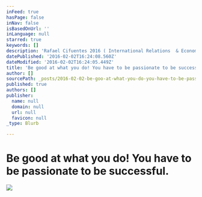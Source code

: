 ```yaml
---
inFeed: true
hasPage: false
inNav: false
isBasedOnUrl: ''
inLanguage: null
starred: true
keywords: []
description: 'Rafael Cifuentes 2016 ( International Relations  & Economics)'
datePublished: '2016-02-02T16:24:08.560Z'
dateModified: '2016-02-02T16:24:05.449Z'
title: 'Be good at what you do! You have to be passionate to be successful.'
author: []
sourcePath: _posts/2016-02-02-be-goo-at-what-you-do-you-have-to-be-passionate-to-be-succe.md
published: true
authors: []
publisher:
  name: null
  domain: null
  url: null
  favicon: null
_type: Blurb

---
```

# Be good at what you do! You have to be passionate to be successful.
![](https://the-grid-user-content.s3-us-west-2.amazonaws.com/27d13e5e-4ee7-4016-9520-c04da9bc9004.jpg)